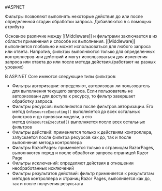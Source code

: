 #ASPNET

Фильтры позволяют выполнять некоторые действия до или после определенной стадии обработки запроса. Добавляются в с помощью атрибута

Основное различие между [[Middleware]] и фильтрами заключается в их области применения и способе их выполнения. [[Middleware]] выполняется глобально и может использоваться для любого запроса или ответа. Напротив, фильтры выполняются только для определенных контроллеров или действий и могут использоваться для изменения запроса или ответа до или после метода действия.(работают на разных уровнях)

В ASP.NET Core имеются следующие типы фильтров:
- Фильтры авторизации: определяют, авторизован ли пользователь для выполнения текущего запроса. Если пользователь не авторизованн для доступа к ресурсу, то фильтр завершает обработку запроса.    
- Фильтры ресурсов: выполняются после фильтров авторизации. Его метод `OnResourceExecuting()` выполняется до всех остальных фильтров и до привязки модели, а его метод `OnResourceExecuted()` выполняется после всех остальных фильтров    
- Фильтры действий: применяется только к действиям контроллера, запускается после фильтра ресурсов как до, так и после выполнения метода контроллера    
- Фильтры RazorPages: применяется только к страницам RazorPages, выполняются перед и после обработки запроса страницей Razor Page    
- Фильтры исключений: определяют действия в отношении необработанных исключений    
- Фильтры результатов действий: фильтр применяется к результатам методов контроллера и страниц Razor Pages, выполняется как до, так и после получения результата

